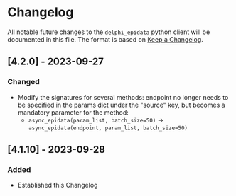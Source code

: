 # Changelog

All notable future changes to the `delphi_epidata` python client will be documented in this file.
The format is based on [Keep a Changelog](http://keepachangelog.com/).

## [4.2.0] - 2023-09-27

### Changed
 
- Modify the signatures for several methods: endpoint no longer needs to be specified in the params dict under the "source" key, but becomes a mandatory parameter for the method:
  - `async_epidata(param_list, batch_size=50)` → `async_epidata(endpoint, param_list, batch_size=50)`

## [4.1.10] - 2023-09-28

### Added
- Established this Changelog
